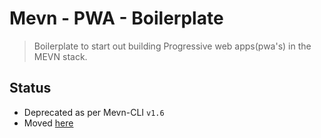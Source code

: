 # Mevn - PWA - Boilerplate

> Boilerplate to start out building Progressive web apps(pwa's) in the MEVN stack.

## Status

- Deprecated as per Mevn-CLI `v1.6`
- Moved [here](http://github.com/madlabsinc/mevn-starter-templates/tree/pwa)
